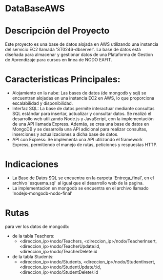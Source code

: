# DataBaseAWS
# Descripción del Proyecto
Este proyecto es una base de datos alojada en AWS utilizando una instancia del servicio EC2 llamada 'ST0246-dbserver'. La base de datos está diseñada para almacenar y gestionar datos de una Plataforma de Gestion de Aprendizaje para cursos en linea de NODO EAFIT. 
# Caracteristicas Principales:
- Alojamiento en la nube: Las bases de datos (de mongodb y sql) se encuentran alojadas en una instancia EC2 en AWS, lo que proporciona escalabilidad y disponibilidad.
- Interfaz SQL: La base de datos permite interactuar mediante consultas SQL estándar para insertar, actualizar y consultar datos. Se realizó el desarrollo web utilizando Node.js y JavaScript, con la implementación de una API llamada Express. Además, se crea una base de datos en MongoDB y se desarrolla una API adicional para realizar consultas, inserciones y actualizaciones a dicha base de datos.
- API con Express: Se implementa una API utilizando el framework Express, permitiendo el manejo de rutas, peticiones y respuestas HTTP.

# Indicaciones
- La Base de Datos SQL se encuentra en la carpeta 'Entrega_final', en el archivo 'esquema.sql' al igual que el desarrollo web de la pagina.
- La implementacion en mongodb se encuentra en el archivo llamado 'nodejs-mongodb-nodo-final'

# Rutas
para ver los datos de mongodb:
- de la tabla Teachers:
  - <direccion_ip>/nodo/Teachers, <direccion_ip>/nodo/TeacherInsert, <direccion_ip>/nodo/TeacherUpdate:id, <direccion_ip>/nodo/TeacherDelete:id
- de la tabla Students:
  - <direccion_ip>/nodo/Students, <direccion_ip>/nodo/StudentInsert, <direccion_ip>/nodo/StudentUpdate/:id, <direccion_ip>/nodo/StudentDelete/:id

